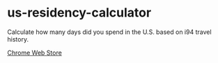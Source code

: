 # us-residency-calculator
Calculate how many days did you spend in the U.S. based on i94 travel history.

[Chrome Web Store](https://chrome.google.com/webstore/detail/us-residency-calculator/abnjnjkoeploalieohbkedfpfnnjhlbo)
